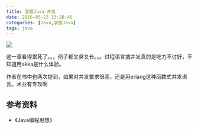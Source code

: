 ```yaml
---
title: 掌握Java-并发
date: 2016-05-23 23:28:46
categories: [Java,掌握Java]
tags: java
---
```


<div style="overflow: scroll">
    <img src="/img/java/concurrent.svg" style="max-width: 5000px">
</div>


这一章看得累死了。。。例子都又臭又长。。。过程语言搞并发真的是吃力不讨好，不知道用akka是什么体验。

作者在书中也两次提到，如果对并发要求很高，还是用erlang这种函数式并发语言。术业有专攻啊

## 参考资料
- 《Java编程思想》